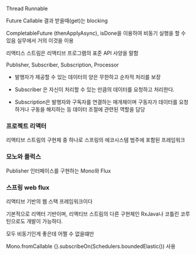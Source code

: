 


Thread Runnable

Future Callable 결과 받을때(get)는 blocking

CompletableFuture (thenApplyAsync), isDone을 이용하여 비동기 실행을 할 수 있음 실무에서 거의 이것을 이용


리액티스 스트림은 리액티브 프로그램의 표준 API 사양을 말함

Publisher, Subscriber, Subscription, Processor


- 발행자가 제공할 수 있는 데이터의 양은 무한하고 순차적 처리를 보장

- Subscriber 은 자신이 처리할 수 있는 만큼의 데이터를 요청하고 처리한다.

- Subscription은 발행자와 구독자를 연결하는 매개체이며 구동자가 데이터를 요청하거나 구동을 해지하는 등 데이터 조절에 관련된 역할을 담당



### 프로젝트 리액터
리액티브 스트림의 구현체 중 하나로 스프링의 에코시스템 범주에 포함된 프레임워크


### 모노와 플럭스
Publisher 인터페이스를 구현하는 Mono와 Flux


### 스프링 web flux
리액티브 기반의 웹 스택 프레임워크이다

기본적으로 리액터 기반이며, 리액티브 스트림의 다른 구현체인 RxJava나 코틀린 코루틴으로도 개발이 가능하다.


모두 비동기인게 좋은데
어쩔 수 없을떄만

Mono.fromCallable {}.subscribeOn(Schedulers.boundedElastic()) 사용

